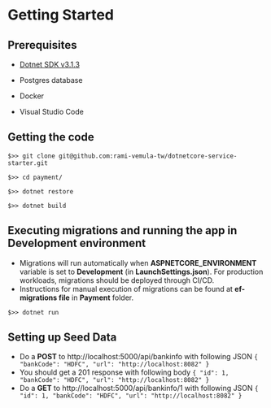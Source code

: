 # Getting Started
## Prerequisites
- [Dotnet SDK v3.1.3](https://dotnet.microsoft.com/download/dotnet-core/3.1)

- Postgres database

- Docker

- Visual Studio Code


## Getting the code
```
$>> git clone git@github.com:rami-vemula-tw/dotnetcore-service-starter.git

$>> cd payment/

$>> dotnet restore

$>> dotnet build
```

## Executing migrations and running the app in Development environment
- Migrations will run automatically when **ASPNETCORE_ENVIRONMENT** variable is set to **Development** (in **LaunchSettings.json**). For production workloads, migrations should be deployed through CI/CD. 
- Instructions for manual execution of migrations can be found at **ef-migrations file** in **Payment** folder.

```
$>> dotnet run
```

## Setting up Seed Data
- Do a **POST** to http://localhost:5000/api/bankinfo with following JSON `{ "bankCode": "HDFC", "url": "http://localhost:8082" }`
- You should get a 201 response with following body `{ "id": 1, "bankCode": "HDFC", "url": "http://localhost:8082" }`
- Do a **GET** to http://localhost:5000/api/bankinfo/1 with following JSON `{ "id": 1, "bankCode": "HDFC", "url": "http://localhost:8082" }`
